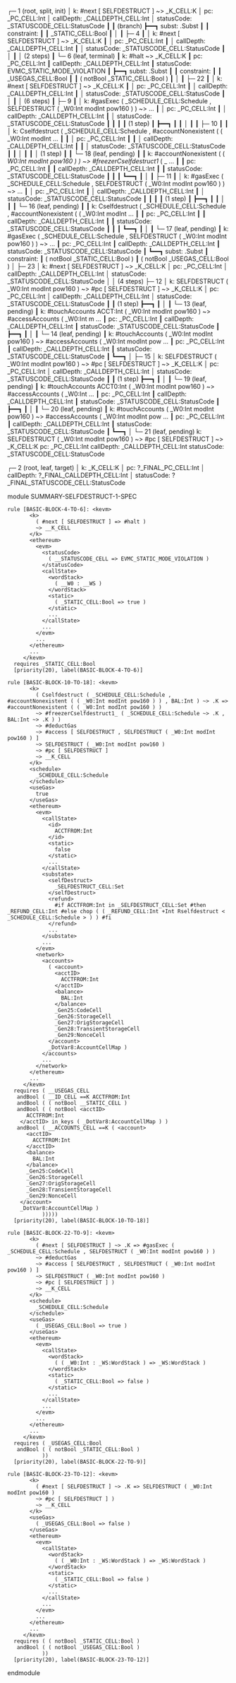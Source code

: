 
┌─ 1 (root, split, init)
│   k: #next [ SELFDESTRUCT ] ~> _K_CELL:K
│   pc: _PC_CELL:Int
│   callDepth: _CALLDEPTH_CELL:Int
│   statusCode: _STATUSCODE_CELL:StatusCode
┃
┃ (branch)
┣━━┓ subst: .Subst
┃  ┃ constraint:
┃  ┃     _STATIC_CELL:Bool
┃  │
┃  ├─ 4
┃  │   k: #next [ SELFDESTRUCT ] ~> _K_CELL:K
┃  │   pc: _PC_CELL:Int
┃  │   callDepth: _CALLDEPTH_CELL:Int
┃  │   statusCode: _STATUSCODE_CELL:StatusCode
┃  │
┃  │  (2 steps)
┃  └─ 6 (leaf, terminal)
┃      k: #halt ~> _K_CELL:K
┃      pc: _PC_CELL:Int
┃      callDepth: _CALLDEPTH_CELL:Int
┃      statusCode: EVMC_STATIC_MODE_VIOLATION
┃
┣━━┓ subst: .Subst
┃  ┃ constraint:
┃  ┃     _USEGAS_CELL:Bool
┃  ┃     ( notBool _STATIC_CELL:Bool )
┃  │
┃  ├─ 22
┃  │   k: #next [ SELFDESTRUCT ] ~> _K_CELL:K
┃  │   pc: _PC_CELL:Int
┃  │   callDepth: _CALLDEPTH_CELL:Int
┃  │   statusCode: _STATUSCODE_CELL:StatusCode
┃  │
┃  │  (6 steps)
┃  ├─ 9
┃  │   k: #gasExec ( _SCHEDULE_CELL:Schedule , SELFDESTRUCT ( _W0:Int modInt pow160 ) ) ~> ...
┃  │   pc: _PC_CELL:Int
┃  │   callDepth: _CALLDEPTH_CELL:Int
┃  │   statusCode: _STATUSCODE_CELL:StatusCode
┃  ┃
┃  ┃ (1 step)
┃  ┣━━┓
┃  ┃  │
┃  ┃  ├─ 10
┃  ┃  │   k: Cselfdestruct ( _SCHEDULE_CELL:Schedule , #accountNonexistent ( ( _W0:Int modInt ...
┃  ┃  │   pc: _PC_CELL:Int
┃  ┃  │   callDepth: _CALLDEPTH_CELL:Int
┃  ┃  │   statusCode: _STATUSCODE_CELL:StatusCode
┃  ┃  │
┃  ┃  │  (1 step)
┃  ┃  └─ 18 (leaf, pending)
┃  ┃      k: #accountNonexistent ( ( _W0:Int modInt pow160 ) ) ~> #freezerCselfdestruct1_ ( _ ...
┃  ┃      pc: _PC_CELL:Int
┃  ┃      callDepth: _CALLDEPTH_CELL:Int
┃  ┃      statusCode: _STATUSCODE_CELL:StatusCode
┃  ┃
┃  ┗━━┓
┃     │
┃     ├─ 11
┃     │   k: #gasExec ( _SCHEDULE_CELL:Schedule , SELFDESTRUCT ( _W0:Int modInt pow160 ) ) ~> ...
┃     │   pc: _PC_CELL:Int
┃     │   callDepth: _CALLDEPTH_CELL:Int
┃     │   statusCode: _STATUSCODE_CELL:StatusCode
┃     ┃
┃     ┃ (1 step)
┃     ┣━━┓
┃     ┃  │
┃     ┃  └─ 16 (leaf, pending)
┃     ┃      k: Cselfdestruct ( _SCHEDULE_CELL:Schedule , #accountNonexistent ( ( _W0:Int modInt ...
┃     ┃      pc: _PC_CELL:Int
┃     ┃      callDepth: _CALLDEPTH_CELL:Int
┃     ┃      statusCode: _STATUSCODE_CELL:StatusCode
┃     ┃
┃     ┗━━┓
┃        │
┃        └─ 17 (leaf, pending)
┃            k: #gasExec ( _SCHEDULE_CELL:Schedule , SELFDESTRUCT ( _W0:Int modInt pow160 ) ) ~> ...
┃            pc: _PC_CELL:Int
┃            callDepth: _CALLDEPTH_CELL:Int
┃            statusCode: _STATUSCODE_CELL:StatusCode
┃
┗━━┓ subst: .Subst
   ┃ constraint:
   ┃     ( notBool _STATIC_CELL:Bool )
   ┃     ( notBool _USEGAS_CELL:Bool )
   │
   ├─ 23
   │   k: #next [ SELFDESTRUCT ] ~> _K_CELL:K
   │   pc: _PC_CELL:Int
   │   callDepth: _CALLDEPTH_CELL:Int
   │   statusCode: _STATUSCODE_CELL:StatusCode
   │
   │  (4 steps)
   ├─ 12
   │   k: SELFDESTRUCT ( _W0:Int modInt pow160 ) ~> #pc [ SELFDESTRUCT ] ~> _K_CELL:K
   │   pc: _PC_CELL:Int
   │   callDepth: _CALLDEPTH_CELL:Int
   │   statusCode: _STATUSCODE_CELL:StatusCode
   ┃
   ┃ (1 step)
   ┣━━┓
   ┃  │
   ┃  └─ 13 (leaf, pending)
   ┃      k: #touchAccounts ACCT:Int ( _W0:Int modInt pow160 ) ~> #accessAccounts ( _W0:Int m ...
   ┃      pc: _PC_CELL:Int
   ┃      callDepth: _CALLDEPTH_CELL:Int
   ┃      statusCode: _STATUSCODE_CELL:StatusCode
   ┃
   ┣━━┓
   ┃  │
   ┃  └─ 14 (leaf, pending)
   ┃      k: #touchAccounts ( _W0:Int modInt pow160 ) ~> #accessAccounts ( _W0:Int modInt pow ...
   ┃      pc: _PC_CELL:Int
   ┃      callDepth: _CALLDEPTH_CELL:Int
   ┃      statusCode: _STATUSCODE_CELL:StatusCode
   ┃
   ┗━━┓
      │
      ├─ 15
      │   k: SELFDESTRUCT ( _W0:Int modInt pow160 ) ~> #pc [ SELFDESTRUCT ] ~> _K_CELL:K
      │   pc: _PC_CELL:Int
      │   callDepth: _CALLDEPTH_CELL:Int
      │   statusCode: _STATUSCODE_CELL:StatusCode
      ┃
      ┃ (1 step)
      ┣━━┓
      ┃  │
      ┃  └─ 19 (leaf, pending)
      ┃      k: #touchAccounts ACCT0:Int ( _W0:Int modInt pow160 ) ~> #accessAccounts ( _W0:Int  ...
      ┃      pc: _PC_CELL:Int
      ┃      callDepth: _CALLDEPTH_CELL:Int
      ┃      statusCode: _STATUSCODE_CELL:StatusCode
      ┃
      ┣━━┓
      ┃  │
      ┃  └─ 20 (leaf, pending)
      ┃      k: #touchAccounts ( _W0:Int modInt pow160 ) ~> #accessAccounts ( _W0:Int modInt pow ...
      ┃      pc: _PC_CELL:Int
      ┃      callDepth: _CALLDEPTH_CELL:Int
      ┃      statusCode: _STATUSCODE_CELL:StatusCode
      ┃
      ┗━━┓
         │
         └─ 21 (leaf, pending)
             k: SELFDESTRUCT ( _W0:Int modInt pow160 ) ~> #pc [ SELFDESTRUCT ] ~> _K_CELL:K
             pc: _PC_CELL:Int
             callDepth: _CALLDEPTH_CELL:Int
             statusCode: _STATUSCODE_CELL:StatusCode


┌─ 2 (root, leaf, target)
│   k: _K_CELL:K
│   pc: ?_FINAL_PC_CELL:Int
│   callDepth: ?_FINAL_CALLDEPTH_CELL:Int
│   statusCode: ?_FINAL_STATUSCODE_CELL:StatusCode



module SUMMARY-SELFDESTRUCT-1-SPEC
    
    
    rule [BASIC-BLOCK-4-TO-6]: <kevm>
           <k>
             ( #next [ SELFDESTRUCT ] => #halt )
             ~> __K_CELL
           </k>
           <ethereum>
             <evm>
               <statusCode>
                 ( __STATUSCODE_CELL => EVMC_STATIC_MODE_VIOLATION )
               </statusCode>
               <callState>
                 <wordStack>
                   ( __W0 : __WS )
                 </wordStack>
                 <static>
                   ( _STATIC_CELL:Bool => true )
                 </static>
                 ...
               </callState>
               ...
             </evm>
             ...
           </ethereum>
           ...
         </kevm>
      requires _STATIC_CELL:Bool
      [priority(20), label(BASIC-BLOCK-4-TO-6)]
    
    rule [BASIC-BLOCK-10-TO-18]: <kevm>
           <k>
             ( Cselfdestruct ( _SCHEDULE_CELL:Schedule , #accountNonexistent ( ( _W0:Int modInt pow160 ) ) , BAL:Int ) ~> .K => #accountNonexistent ( ( _W0:Int modInt pow160 ) )
             ~> #freezerCselfdestruct1_ ( _SCHEDULE_CELL:Schedule ~> .K , BAL:Int ~> .K ) )
             ~> #deductGas
             ~> #access [ SELFDESTRUCT , SELFDESTRUCT ( _W0:Int modInt pow160 ) ]
             ~> SELFDESTRUCT ( _W0:Int modInt pow160 )
             ~> #pc [ SELFDESTRUCT ]
             ~> __K_CELL
           </k>
           <schedule>
             _SCHEDULE_CELL:Schedule
           </schedule>
           <useGas>
             true
           </useGas>
           <ethereum>
             <evm>
               <callState>
                 <id>
                   ACCTFROM:Int
                 </id>
                 <static>
                   false
                 </static>
                 ...
               </callState>
               <substate>
                 <selfDestruct>
                   _SELFDESTRUCT_CELL:Set
                 </selfDestruct>
                 <refund>
                   #if ACCTFROM:Int in _SELFDESTRUCT_CELL:Set #then _REFUND_CELL:Int #else chop ( ( _REFUND_CELL:Int +Int Rselfdestruct < _SCHEDULE_CELL:Schedule > ) ) #fi
                 </refund>
                 ...
               </substate>
               ...
             </evm>
             <network>
               <accounts>
                 ( <account>
                   <acctID>
                     ACCTFROM:Int
                   </acctID>
                   <balance>
                     BAL:Int
                   </balance>
                   _Gen25:CodeCell
                   _Gen26:StorageCell
                   _Gen27:OrigStorageCell
                   _Gen28:TransientStorageCell
                   _Gen29:NonceCell
                 </account>
                 _DotVar8:AccountCellMap )
               </accounts>
               ...
             </network>
           </ethereum>
           ...
         </kevm>
      requires ( __USEGAS_CELL
       andBool ( __ID_CELL ==K ACCTFROM:Int
       andBool ( ( notBool __STATIC_CELL )
       andBool ( ( notBool <acctID>
          ACCTFROM:Int
        </acctID> in_keys ( _DotVar8:AccountCellMap ) )
       andBool ( __ACCOUNTS_CELL ==K ( <account>
          <acctID>
            ACCTFROM:Int
          </acctID>
          <balance>
            BAL:Int
          </balance>
          _Gen25:CodeCell
          _Gen26:StorageCell
          _Gen27:OrigStorageCell
          _Gen28:TransientStorageCell
          _Gen29:NonceCell
        </account>
        _DotVar8:AccountCellMap )
               )))))
      [priority(20), label(BASIC-BLOCK-10-TO-18)]
    
    rule [BASIC-BLOCK-22-TO-9]: <kevm>
           <k>
             ( #next [ SELFDESTRUCT ] ~> .K => #gasExec ( _SCHEDULE_CELL:Schedule , SELFDESTRUCT ( _W0:Int modInt pow160 ) )
             ~> #deductGas
             ~> #access [ SELFDESTRUCT , SELFDESTRUCT ( _W0:Int modInt pow160 ) ]
             ~> SELFDESTRUCT ( _W0:Int modInt pow160 )
             ~> #pc [ SELFDESTRUCT ] )
             ~> __K_CELL
           </k>
           <schedule>
             _SCHEDULE_CELL:Schedule
           </schedule>
           <useGas>
             ( _USEGAS_CELL:Bool => true )
           </useGas>
           <ethereum>
             <evm>
               <callState>
                 <wordStack>
                   ( ( _W0:Int : _WS:WordStack ) => _WS:WordStack )
                 </wordStack>
                 <static>
                   ( _STATIC_CELL:Bool => false )
                 </static>
                 ...
               </callState>
               ...
             </evm>
             ...
           </ethereum>
           ...
         </kevm>
      requires ( _USEGAS_CELL:Bool
       andBool ( ( notBool _STATIC_CELL:Bool )
               ))
      [priority(20), label(BASIC-BLOCK-22-TO-9)]
    
    rule [BASIC-BLOCK-23-TO-12]: <kevm>
           <k>
             ( #next [ SELFDESTRUCT ] ~> .K => SELFDESTRUCT ( _W0:Int modInt pow160 )
             ~> #pc [ SELFDESTRUCT ] )
             ~> __K_CELL
           </k>
           <useGas>
             ( _USEGAS_CELL:Bool => false )
           </useGas>
           <ethereum>
             <evm>
               <callState>
                 <wordStack>
                   ( ( _W0:Int : _WS:WordStack ) => _WS:WordStack )
                 </wordStack>
                 <static>
                   ( _STATIC_CELL:Bool => false )
                 </static>
                 ...
               </callState>
               ...
             </evm>
             ...
           </ethereum>
           ...
         </kevm>
      requires ( ( notBool _STATIC_CELL:Bool )
       andBool ( ( notBool _USEGAS_CELL:Bool )
               ))
      [priority(20), label(BASIC-BLOCK-23-TO-12)]

endmodule
